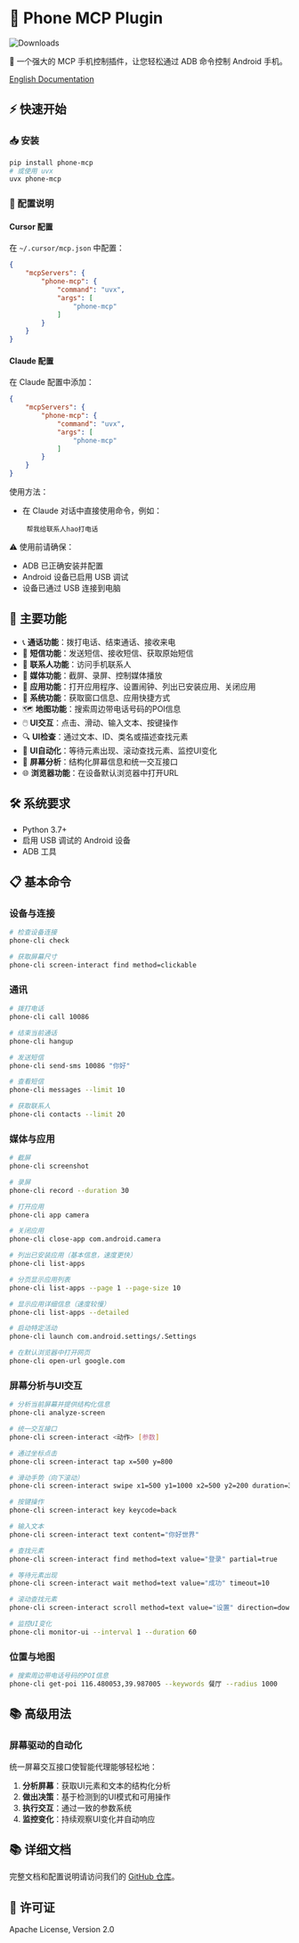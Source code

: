 # 📱 Phone MCP Plugin
![Downloads](https://pepy.tech/badge/your-package-name)

🌟 一个强大的 MCP 手机控制插件，让您轻松通过 ADB 命令控制 Android 手机。

[English Documentation](README.md)

## ⚡ 快速开始

### 📥 安装
```bash
pip install phone-mcp
# 或使用 uvx
uvx phone-mcp
```

### 🔧 配置说明

#### Cursor 配置
在 `~/.cursor/mcp.json` 中配置：
```json
{
    "mcpServers": {
        "phone-mcp": {
            "command": "uvx",
            "args": [
                "phone-mcp"
            ]
        }
    }
}
```

#### Claude 配置
在 Claude 配置中添加：
```json
{
    "mcpServers": {
        "phone-mcp": {
            "command": "uvx",
            "args": [                
                "phone-mcp"
            ]
        }
    }
}
```

使用方法：
- 在 Claude 对话中直接使用命令，例如：
  ```
   帮我给联系人hao打电话
  ```

⚠️ 使用前请确保：
- ADB 已正确安装并配置
- Android 设备已启用 USB 调试
- 设备已通过 USB 连接到电脑

## 🎯 主要功能

- 📞 **通话功能**：拨打电话、结束通话、接收来电
- 💬 **短信功能**：发送短信、接收短信、获取原始短信
- 👥 **联系人功能**：访问手机联系人
- 📸 **媒体功能**：截屏、录屏、控制媒体播放
- 📱 **应用功能**：打开应用程序、设置闹钟、列出已安装应用、关闭应用
- 🔧 **系统功能**：获取窗口信息、应用快捷方式
- 🗺️ **地图功能**：搜索周边带电话号码的POI信息
- 🖱️ **UI交互**：点击、滑动、输入文本、按键操作
- 🔍 **UI检查**：通过文本、ID、类名或描述查找元素
- 🤖 **UI自动化**：等待元素出现、滚动查找元素、监控UI变化
- 🧠 **屏幕分析**：结构化屏幕信息和统一交互接口
- 🌐 **浏览器功能**：在设备默认浏览器中打开URL

## 🛠️ 系统要求

- Python 3.7+
- 启用 USB 调试的 Android 设备
- ADB 工具

## 📋 基本命令

### 设备与连接
```bash
# 检查设备连接
phone-cli check

# 获取屏幕尺寸
phone-cli screen-interact find method=clickable
```

### 通讯
```bash
# 拨打电话
phone-cli call 10086

# 结束当前通话
phone-cli hangup

# 发送短信
phone-cli send-sms 10086 "你好"

# 查看短信
phone-cli messages --limit 10

# 获取联系人
phone-cli contacts --limit 20
```

### 媒体与应用
```bash
# 截屏
phone-cli screenshot

# 录屏
phone-cli record --duration 30

# 打开应用
phone-cli app camera

# 关闭应用
phone-cli close-app com.android.camera

# 列出已安装应用（基本信息，速度更快）
phone-cli list-apps

# 分页显示应用列表
phone-cli list-apps --page 1 --page-size 10

# 显示应用详细信息（速度较慢）
phone-cli list-apps --detailed

# 启动特定活动
phone-cli launch com.android.settings/.Settings

# 在默认浏览器中打开网页
phone-cli open-url google.com
```

### 屏幕分析与UI交互
```bash
# 分析当前屏幕并提供结构化信息
phone-cli analyze-screen

# 统一交互接口
phone-cli screen-interact <动作> [参数]

# 通过坐标点击
phone-cli screen-interact tap x=500 y=800

# 滑动手势（向下滚动）
phone-cli screen-interact swipe x1=500 y1=1000 x2=500 y2=200 duration=300

# 按键操作
phone-cli screen-interact key keycode=back

# 输入文本
phone-cli screen-interact text content="你好世界"

# 查找元素
phone-cli screen-interact find method=text value="登录" partial=true

# 等待元素出现
phone-cli screen-interact wait method=text value="成功" timeout=10

# 滚动查找元素
phone-cli screen-interact scroll method=text value="设置" direction=down max_swipes=5

# 监控UI变化
phone-cli monitor-ui --interval 1 --duration 60
```

### 位置与地图
```bash
# 搜索周边带电话号码的POI信息
phone-cli get-poi 116.480053,39.987005 --keywords 餐厅 --radius 1000
```

## 📚 高级用法

### 屏幕驱动的自动化

统一屏幕交互接口使智能代理能够轻松地：

1. **分析屏幕**：获取UI元素和文本的结构化分析
2. **做出决策**：基于检测到的UI模式和可用操作
3. **执行交互**：通过一致的参数系统
4. **监控变化**：持续观察UI变化并自动响应

## 📚 详细文档

完整文档和配置说明请访问我们的 [GitHub 仓库](https://github.com/hao-cyber/phone-mcp)。

## 📄 许可证

Apache License, Version 2.0